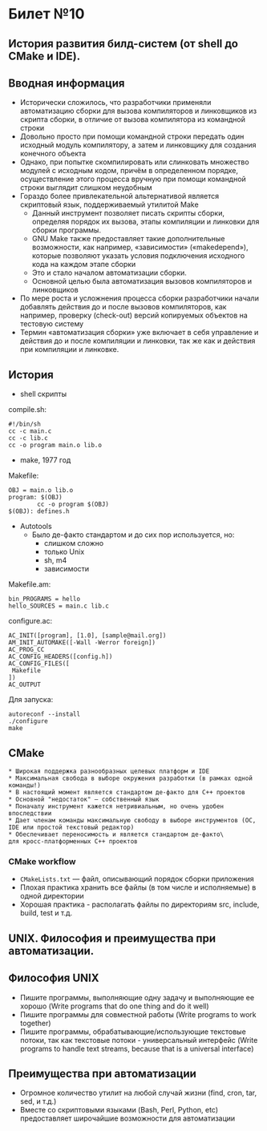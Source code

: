 # Билет №10
## История развития билд-систем (от shell до CMake и IDE).

## Вводная информация

* Исторически сложилось, что разработчики применяли автоматизацию сборки для вызова компиляторов и линковщиков из скрипта сборки, в отличие от вызова компилятора из командной строки
* Довольно просто при помощи командной строки передать один исходный модуль компилятору, а затем и линковщику для создания конечного объекта
* Однако, при попытке скомпилировать или слинковать множество модулей с исходным кодом, причём в определенном порядке, осуществление этого процесса вручную при помощи командной строки выглядит слишком неудобным
* Гораздо более привлекательной альтернативой является скриптовый язык, поддерживаемый утилитой Make
    * Данный инструмент позволяет писать скрипты сборки, определяя порядок их вызова, этапы компиляции и линковки для сборки программы.
    * GNU Make также предоставляет такие дополнительные возможности, как например, «зависимости» («makedepend»), которые позволяют указать условия подключения исходного кода на каждом этапе сборки
    * Это и стало началом автоматизации сборки.
    * Основной целью была автоматизация вызовов компиляторов и линковщиков
* По мере роста и усложнения процесса сборки разработчики начали добавлять действия до и после вызовов компиляторов, как например, проверку (check-out) версий копируемых объектов на тестовую систему
* Термин «автоматизация сборки» уже включает в себя управление и действия до и после компиляции и линковки, так же как и действия при компиляции и линковке.

## История

* shell скрипты

compile.sh:

```tbd
#!/bin/sh
cc -c main.c
cc -c lib.c
cc -o program main.o lib.o
```

* make, 1977 год

Makefile:

```tbd
OBJ = main.o lib.o
program: $(OBJ)
        cc -o program $(OBJ)
$(OBJ): defines.h
```

* Autotools
    * Было де-факто стандартом и до сих пор используется, но:
        * слишком сложно
        * только Unix
        * sh, m4
        * зависимости

Makefile.am:

```tbd
bin_PROGRAMS = hello
hello_SOURCES = main.c lib.c
```

configure.ac:

```tbd
AC_INIT([program], [1.0], [sample@mail.org])
AM_INIT_AUTOMAKE([-Wall -Werror foreign])
AC_PROG_CC
AC_CONFIG_HEADERS([config.h])
AC_CONFIG_FILES([
 Makefile
])
AC_OUTPUT
```

Для запуска:

```tbd
autoreconf --install
./configure
make
```

## CMake

    * Широкая поддержка разнообразных целевых платформ и IDE
    * Максимальная свобода в выборе окружения разработки (в рамках одной команды!)
    * В настоящий момент является стандартом де-факто для С++ проектов
    * Основной "недостаток" — собственный язык
    * Поначалу инструмент кажется нетривиальным, но очень удобен впоследствии
    * Дает членам команды максимальную свободу в выборе инструментов (OC, IDE или простой текстовый редактор)
    * Обеспечивает переносимость и является стандартом де-факто\
    для кросс-платформенных С++ проектов

### CMake workflow

* `CMakeLists.txt` — файл, описывающий порядок сборки приложения
* Плохая практика хранить все файлы (в том числе и исполняемые) в одной директории
* Хорошая практика - располагать файлы по директориям src, include, build, test и т.д.



## UNIX. Философия и преимущества при автоматизации.

## Философия UNIX

* Пишите программы, выполняющие одну задачу и выполняющие ее хорошо (Write programs that do one thing and do it well)
* Пишите программы для совместной работы (Write programs to work together)
* Пишите программы, обрабатывающие/использующие текстовые потоки, так как текстовые потоки - универсальный интерфейс (Write programs to handle text streams, because that is a universal interface)

## Преимущества при автоматизации

* Огромное количество утилит на любой случай жизни (find, cron, tar, sed, и т.д.)
* Вместе со скриптовыми языками (Bash, Perl, Python, etc) предоставляет широчайшие возможности для автоматизации
